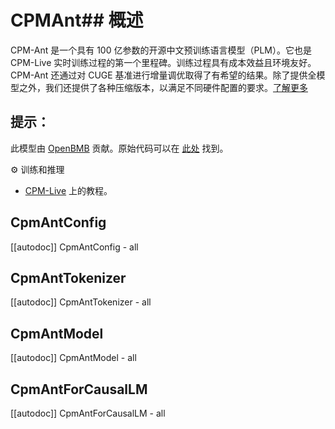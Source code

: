 <!--版权所有 2022 年 HuggingFace 团队和 OpenBMB 团队。保留所有权利。
根据 Apache 许可证第 2.0 版（“许可证”）获得许可；除非符合许可证规定，否则您不得使用此文件。您可以在以下位置获取许可证的副本：
http://www.apache.org/licenses/LICENSE-2.0
除非适用法律要求或书面同意，根据许可证分发的软件是按“原样”分发的，不附带任何明示或暗示的担保或条件。有关详细信息，请参阅许可证中的特定语言的权限和限制。⚠️ 请注意，此文件是 Markdown 格式，但包含我们的文档生成器（类似于 MDX）的特定语法，可能无法在您的 Markdown 查看器中正确显示。特别提示：
-->

# CPMAnt## 概述

CPM-Ant 是一个具有 100 亿参数的开源中文预训练语言模型（PLM）。它也是 CPM-Live 实时训练过程的第一个里程碑。训练过程具有成本效益且环境友好。CPM-Ant 还通过对 CUGE 基准进行增量调优取得了有希望的结果。除了提供全模型之外，我们还提供了各种压缩版本，以满足不同硬件配置的要求。[了解更多](https://github.com/OpenBMB/CPM-Live/tree/cpm-ant/cpm-live)

## 提示：

此模型由 [OpenBMB](https://huggingface.co/openbmb) 贡献。原始代码可以在 [此处](https://github.com/OpenBMB/CPM-Live/tree/cpm-ant/cpm-live) 找到。

⚙️ 训练和推理

- [CPM-Live](https://github.com/OpenBMB/CPM-Live/tree/cpm-ant/cpm-live) 上的教程。

## CpmAntConfig

[[autodoc]] CpmAntConfig
    - all

## CpmAntTokenizer

[[autodoc]] CpmAntTokenizer
    - all

## CpmAntModel

[[autodoc]] CpmAntModel
    - all
    
## CpmAntForCausalLM

[[autodoc]] CpmAntForCausalLM
    - all